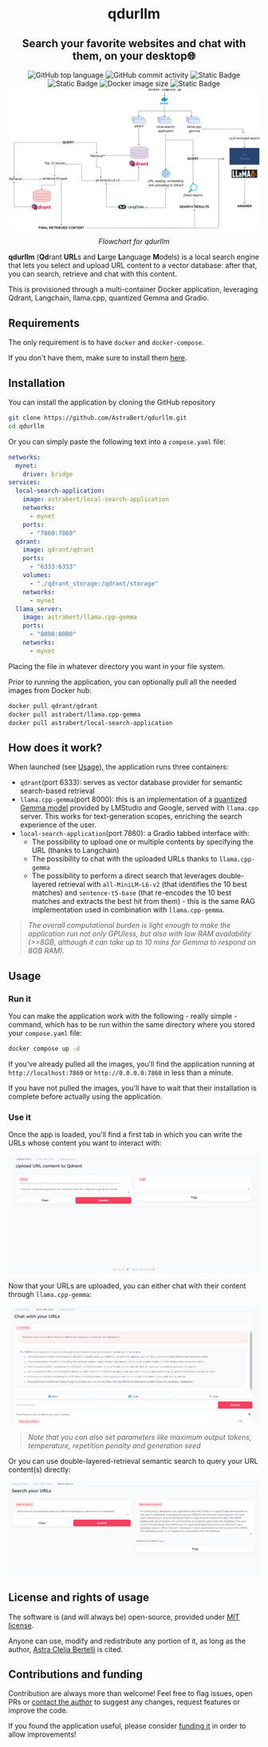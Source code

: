<h1 align="center">qdurllm</h1>
<h2 align="center">Search your favorite websites and chat with them, on your desktop🌐</h2>


<div align="center">
    <img src="https://img.shields.io/github/languages/top/AstraBert/qdurllm" alt="GitHub top language">
   <img src="https://img.shields.io/github/commit-activity/t/AstraBert/qdurllm" alt="GitHub commit activity">
   <img src="https://img.shields.io/badge/Status-stable-green" alt="Static Badge">
   <img src="https://img.shields.io/badge/Release-v0.0.0-purple" alt="Static Badge">
   <img src="https://img.shields.io/docker/image-size/astrabert/local-search-application
   " alt="Docker image size">
   <img src="https://img.shields.io/badge/Supported_platforms-Windows/macOS/Linux-brown" alt="Static Badge">
   <div>
        <img src="./imgs/qdurllm.png" alt="Flowchart" align="center">
        <p><i>Flowchart for qdurllm</i></p>
   </div>
</div>

**qdurllm** (**Qd**rant **URL**s and **L**arge **L**anguage **M**odels) is a local search engine that lets you select and upload URL content to a vector database: after that, you can search, retrieve and chat with this content.

This is provisioned through a multi-container Docker application, leveraging Qdrant, Langchain, llama.cpp, quantized Gemma and Gradio.

## Requirements

The only requirement is to have `docker` and `docker-compose`.

If you don't have them, make sure to install them [here](https://docs.docker.com/get-docker/).

## Installation

You can install the application by cloning the GitHub repository

```bash
git clone https://github.com/AstraBert/qdurllm.git
cd qdurllm
```

Or you can simply paste the following text into a `compose.yaml` file:

```yaml
networks:
  mynet:
    driver: bridge
services:
  local-search-application:
    image: astrabert/local-search-application
    networks:
      - mynet
    ports:
      - "7860:7860"
  qdrant:
    image: qdrant/qdrant
    ports:
      - "6333:6333"
    volumes:
      - "./qdrant_storage:/qdrant/storage"
    networks:
      - mynet
  llama_server:
    image: astrabert/llama.cpp-gemma
    ports:
      - "8000:8000"
    networks:
      - mynet
```

Placing the file in whatever directory you want in your file system.

Prior to running the application, you can optionally pull all the needed images from Docker hub:

```bash
docker pull qdrant/qdrant
docker pull astrabert/llama.cpp-gemma
docker pull astrabert/local-search-application
```

## How does it work?

When launched (see [Usage](#usage)), the application runs three containers:

- `qdrant`(port 6333): serves as vector database provider for semantic search-based retrieval
- `llama.cpp-gemma`(port 8000): this is an implementation of a [quantized Gemma model](https://huggingface.co/lmstudio-ai/gemma-2b-it-GGUF) provided by LMStudio and Google, served with `llama.cpp` server. This works for text-generation scopes, enriching the search experience of the user.
- `local-search-application`(port 7860): a Gradio tabbed interface with:
    + The possibility to upload one or multiple contents by specifying the URL (thanks to Langchain)
    + The possibility to chat with the uploaded URLs thanks to `llama.cpp-gemma`
    + The possibility to perform a direct search that leverages double-layered retrieval with `all-MiniLM-L6-v2` (that identifies the 10 best matches) and `sentence-t5-base` (that re-encodes the 10 best matches and extracts the best hit from them) - this is the same RAG implementation used in combination with `llama.cpp-gemma`.

> _The overall computational burden is light enough to make the application run not only GPUless, but also with low RAM availability (>=8GB, although it can take up to 10 mins for Gemma to respond on 8GB RAM)._ 

## Usage

### Run it

You can make the application work with the following - really simple - command, which has to be run within the same directory where you stored your `compose.yaml` file:

```bash
docker compose up -d
```

If you've already pulled all the images, you'll find the application running at `http://localhost:7860` or `http://0.0.0.0:7860` in less than a minute. 

If you have not pulled the images, you'll have to wait that their installation is complete before actually using the application.

### Use it

Once the app is loaded, you'll find a first tab in which you can write the URLs whose content you want to interact with:

![upload_URLs](./imgs/tutorial1.png)

Now that your URLs are uploaded, you can either chat with their content through `llama.cpp-gemma`:

![chat_with_URLs](./imgs/tutorial2.png)

> _Note that you can also set parameters like maximum output tokens, temperature, repetition penalty and generation seed_

Or you can use double-layered-retrieval semantic search to query your URL content(s) directly:

![direct_search](./imgs/tutorial3.png)

## License and rights of usage

The software is (and will always be) open-source, provided under [MIT license](./LICENSE).

Anyone can use, modify and redistribute any portion of it, as long as the author, [Astra Clelia Bertelli](https://astrabert.vercel.app) is cited.

## Contributions and funding

Contribution are always more than welcome! Feel free to flag issues, open PRs or [contact the author](mailto:astra.bertelli01@universitadipavia.it) to suggest any changes, request features or improve the code.

If you found the application useful, please consider [funding it](https://github.com/sponsors/AstraBert) in order to allow improvements!
